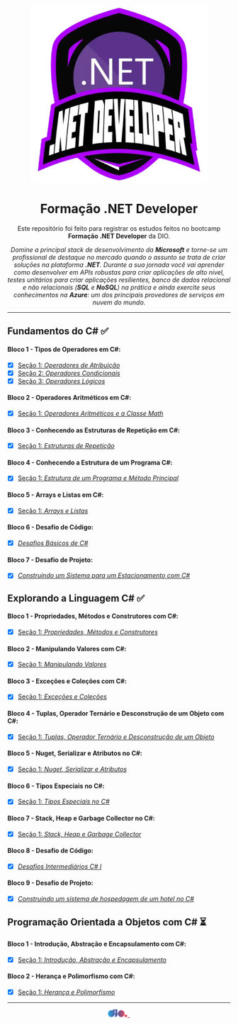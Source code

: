 <p align="center">
 <img src="https://github.com/TiLourinho/dio-dotnet/blob/main/curso.png" alt="Logo do curso Formação .NET Developer" width="400px" />
</p>

<h1 align="center">Formação .NET Developer</h1>

<p align="center">Este repositório foi feito para registrar os estudos feitos no bootcamp <strong>Formação .NET Developer</strong> da DIO.</p>

<p align="center"><i>Domine a principal stack de desenvolvimento da <strong>Microsoft</strong> e torne-se um profissional de destaque no mercado quando o assunto se trata de criar soluções na plataforma <strong>.NET</strong>. Durante a sua jornada você vai aprender como desenvolver em APIs robustas para criar aplicações de alto nível, testes unitários para criar aplicações resilientes, banco de dados relacional e não relacionais (<strong>SQL</strong> e <strong>NoSQL</strong>) na prática e ainda exercite seus conhecimentos na <strong>Azure</strong>: um dos principais provedores de serviços em nuvem do mundo.</i></p>
<hr>
 
## Fundamentos do C# :white_check_mark:

#### Bloco 1 - Tipos de Operadores em C#:

- [X] [Seção 1: _Operadores de Atribuição_](https://github.com/TiLourinho/dio-dotnet/tree/main/01%20-%20Fundamentos%20.NET/Bloco%2001%20-%20Tipos%20de%20Operadores%20em%20C%23/Se%C3%A7%C3%A3o%2001%20-%20Operadores%20de%20Atribui%C3%A7%C3%A3o)
- [X] [Seção 2: _Operadores Condicionais_](https://github.com/TiLourinho/dio-dotnet/tree/main/01%20-%20Fundamentos%20.NET/Bloco%2001%20-%20Tipos%20de%20Operadores%20em%20C%23/Se%C3%A7%C3%A3o%2002%20-%20Operadores%20Condicionais)
- [X] [Seção 3: _Operadores Lógicos_](https://github.com/TiLourinho/dio-dotnet/tree/main/01%20-%20Fundamentos%20.NET/Bloco%2001%20-%20Tipos%20de%20Operadores%20em%20C%23/Se%C3%A7%C3%A3o%2003%20-%20Operadores%20L%C3%B3gicos)

#### Bloco 2 - Operadores Aritméticos em C#:

- [X] [Seção 1: _Operadores Aritméticos e a Classe Math_](https://github.com/TiLourinho/dio-dotnet/tree/main/01%20-%20Fundamentos%20.NET/Bloco%2002%20-%20Operadores%20Aritm%C3%A9ticos%20em%20C%23/Se%C3%A7%C3%A3o%2001%20-%20Operadores%20Aritm%C3%A9ticos%20e%20a%20Classe%20Math)

#### Bloco 3 - Conhecendo as Estruturas de Repetição em C#:

- [X] [Seção 1: _Estruturas de Repetição_](https://github.com/TiLourinho/dio-dotnet/tree/main/01%20-%20Fundamentos%20.NET/Bloco%2003%20-%20Conhecendo%20as%20Estruturas%20de%20Repeti%C3%A7%C3%A3o%20em%20C%23/Se%C3%A7%C3%A3o%2001%20-%20Estruturas%20de%20Repeti%C3%A7%C3%A3o)

#### Bloco 4 - Conhecendo a Estrutura de um Programa C#:

- [X] [Seção 1: _Estrutura de um Programa e Método Principal_](https://github.com/TiLourinho/dio-dotnet/tree/main/01%20-%20Fundamentos%20.NET/Bloco%2004%20-%20Conhecendo%20a%20Estrutura%20de%20um%20Programa%20C%23/Se%C3%A7%C3%A3o%2001%20-%20Estrutura%20de%20um%20Programa%20e%20M%C3%A9todo%20Principal)

#### Bloco 5 - Arrays e Listas em C#:

- [X] [Seção 1: _Arrays e Listas_](https://github.com/TiLourinho/dio-dotnet/tree/main/01%20-%20Fundamentos%20.NET/Bloco%2005%20-%20Arrays%20e%20Listas%20em%20C%23/Se%C3%A7%C3%A3o%2001%20-%20Arrays%20e%20Listas)

#### Bloco 6 - Desafio de Código:

- [X] [_Desafios Básicos de C#_](https://github.com/TiLourinho/dio-dotnet/tree/main/01%20-%20Fundamentos%20.NET/Bloco%2006%20-%20Desafios%20B%C3%A1sicos%20de%20C%23)

#### Bloco 7 - Desafio de Projeto:

- [X] [_Construindo um Sistema para um Estacionamento com C#_](https://github.com/TiLourinho/trilha-net-fundamentos-desafio)

## Explorando a Linguagem C# :white_check_mark:

#### Bloco 1 - Propriedades, Métodos e Construtores com C#:

- [X] [Seção 1: _Propriedades, Métodos e Construtores_](https://github.com/TiLourinho/dio-dotnet/tree/main/02%20-%20Explorando%20a%20Linguagem%20C%23/Bloco%2001%20-%20Propriedades%2C%20M%C3%A9todos%20e%20Construtores%20com%20C%23/Se%C3%A7%C3%A3o%2001%20-%20Propriedades%2C%20M%C3%A9todos%20e%20Construtores)

#### Bloco 2 - Manipulando Valores com C#:

- [X] [Seção 1: _Manipulando Valores_](https://github.com/TiLourinho/dio-dotnet/tree/main/02%20-%20Explorando%20a%20Linguagem%20C%23/Bloco%2002%20-%20Manipulando%20Valores%20com%20C%23/Se%C3%A7%C3%A3o%2001%20-%20Manipulando%20Valores)

#### Bloco 3 - Exceções e Coleções com C#:

- [X] [Seção 1: _Exceções e Coleções_](https://github.com/TiLourinho/dio-dotnet/tree/main/02%20-%20Explorando%20a%20Linguagem%20C%23/Bloco%2003%20-%20Exce%C3%A7%C3%B5es%20e%20Cole%C3%A7%C3%B5es%20com%20C%23/Se%C3%A7%C3%A3o%201%20-%20Exce%C3%A7%C3%B5es%20e%20Cole%C3%A7%C3%B5es)

#### Bloco 4 - Tuplas, Operador Ternário e Desconstrução de um Objeto com C#:

- [X] [Seção 1: _Tuplas, Operador Ternário e Desconstrução de um Objeto_](https://github.com/TiLourinho/dio-dotnet/tree/main/02%20-%20Explorando%20a%20Linguagem%20C%23/Bloco%2004%20-%20Tuplas%2C%20Operador%20Tern%C3%A1rio%20e%20Desconstru%C3%A7%C3%A3o%20de%20um%20Objeto%20com%20C%23/Se%C3%A7%C3%A3o%2001%20-%20Tuplas%2C%20Operador%20Tern%C3%A1rio%20e%20Desconstru%C3%A7%C3%A3o%20de%20um%20Objeto)

#### Bloco 5 - Nuget, Serializar e Atributos no C#:

- [X] [Seção 1: _Nuget, Serializar e Atributos_](https://github.com/TiLourinho/dio-dotnet/tree/main/02%20-%20Explorando%20a%20Linguagem%20C%23/Bloco%2005%20-%20Nuget%2C%20Serializar%20e%20Atributos%20no%20C%23/Se%C3%A7%C3%A3o%2001%20-%20Nuget%2C%20Serializar%20e%20Atributos)

#### Bloco 6 - Tipos Especiais no C#:

- [X] [Seção 1: _Tipos Especiais no C#_](https://github.com/TiLourinho/dio-dotnet/tree/main/02%20-%20Explorando%20a%20Linguagem%20C%23/Bloco%2006%20-%20Tipos%20Especiais%20no%20C%23/Se%C3%A7%C3%A3o%2001%20-%20Tipos%20Especiais%20no%20C%23)

#### Bloco 7 - Stack, Heap e Garbage Collector no C#:

- [X] [Seção 1: _Stack, Heap e Garbage Collector_](https://github.com/TiLourinho/dio-dotnet/tree/main/02%20-%20Explorando%20a%20Linguagem%20C%23/Bloco%2007%20-%20Stack%2C%20Heap%20e%20Garbage%20Collector%20no%20C%23/Se%C3%A7%C3%A3o%2001%20-%20Stack%2C%20Heap%20e%20Garbage%20Collector)

#### Bloco 8 - Desafio de Código:

- [X] [_Desafios Intermediários C# I_](https://github.com/TiLourinho/dio-dotnet/tree/main/02%20-%20Explorando%20a%20Linguagem%20C%23/Bloco%2008%20-%20Desafios%20Intermedi%C3%A1rios%20C%23%20I)

#### Bloco 9 - Desafio de Projeto:

- [X] [_Construindo um sistema de hospedagem de um hotel no C#_](https://github.com/TiLourinho/trilha-net-explorando-desafio)

## Programação Orientada a Objetos com C# :hourglass_flowing_sand:

#### Bloco 1 - Introdução, Abstração e Encapsulamento com C#:

- [X] [Seção 1: _Introdução, Abstração e Encapsulamento_](https://github.com/TiLourinho/dio-dotnet/tree/main/03%20-%20Programa%C3%A7%C3%A3o%20Orientada%20a%20Objetos%20com%20C%23/Bloco%2001%20-%20Introdu%C3%A7%C3%A3o%2C%20Abstra%C3%A7%C3%A3o%20e%20Encapsulamento%20com%20C%23/Se%C3%A7%C3%A3o%2001%20-%20Introdu%C3%A7%C3%A3o%2C%20Abstra%C3%A7%C3%A3o%20e%20Encapsulamento)

#### Bloco 2 - Herança e Polimorfismo com C#:

- [X] [Seção 1: _Herança e Polimorfismo_](https://github.com/TiLourinho/dio-dotnet/tree/main/03%20-%20Programa%C3%A7%C3%A3o%20Orientada%20a%20Objetos%20com%20C%23/Bloco%2002%20-%20Heran%C3%A7a%20e%20Polimorfismo%20com%20C%23/Se%C3%A7%C3%A3o%2001%20-%20Heran%C3%A7a%20e%20Polimorfismo)

<hr>
<a href="https://www.dio.me/">
 <p align="center">
  <img src="https://github.com/TiLourinho/dio-dotnet/blob/main/dio.png" alt="Logo da DIO" width="50px" />
 </p>
</a>
